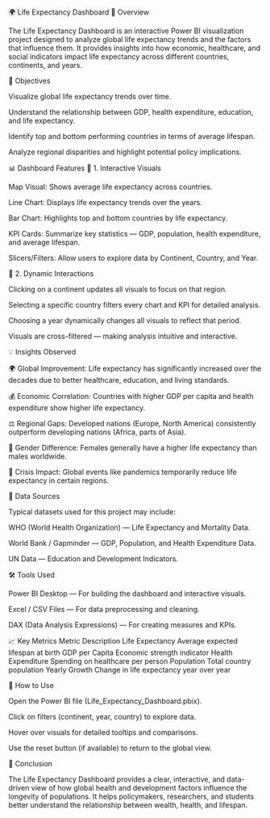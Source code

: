 🌍 Life Expectancy Dashboard
📖 Overview

The Life Expectancy Dashboard is an interactive Power BI visualization project designed to analyze global life expectancy trends and the factors that influence them.
It provides insights into how economic, healthcare, and social indicators impact life expectancy across different countries, continents, and years.

🎯 Objectives

Visualize global life expectancy trends over time.

Understand the relationship between GDP, health expenditure, education, and life expectancy.

Identify top and bottom performing countries in terms of average lifespan.

Analyze regional disparities and highlight potential policy implications.

📊 Dashboard Features
🔹 1. Interactive Visuals

Map Visual: Shows average life expectancy across countries.

Line Chart: Displays life expectancy trends over the years.

Bar Chart: Highlights top and bottom countries by life expectancy.

KPI Cards: Summarize key statistics — GDP, population, health expenditure, and average lifespan.

Slicers/Filters: Allow users to explore data by Continent, Country, and Year.

🔹 2. Dynamic Interactions

Clicking on a continent updates all visuals to focus on that region.

Selecting a specific country filters every chart and KPI for detailed analysis.

Choosing a year dynamically changes all visuals to reflect that period.

Visuals are cross-filtered — making analysis intuitive and interactive.

💡 Insights Observed

🌍 Global Improvement: Life expectancy has significantly increased over the decades due to better healthcare, education, and living standards.

💰 Economic Correlation: Countries with higher GDP per capita and health expenditure show higher life expectancy.

⚖️ Regional Gaps: Developed nations (Europe, North America) consistently outperform developing nations (Africa, parts of Asia).

🚻 Gender Difference: Females generally have a higher life expectancy than males worldwide.

🦠 Crisis Impact: Global events like pandemics temporarily reduce life expectancy in certain regions.

🧠 Data Sources

Typical datasets used for this project may include:

WHO (World Health Organization) — Life Expectancy and Mortality Data.

World Bank / Gapminder — GDP, Population, and Health Expenditure Data.

UN Data — Education and Development Indicators.

🛠️ Tools Used

Power BI Desktop — For building the dashboard and interactive visuals.

Excel / CSV Files — For data preprocessing and cleaning.

DAX (Data Analysis Expressions) — For creating measures and KPIs.

📈 Key Metrics
Metric	Description
Life Expectancy	Average expected lifespan at birth
GDP per Capita	Economic strength indicator
Health Expenditure	Spending on healthcare per person
Population	Total country population
Yearly Growth	Change in life expectancy year over year


🧩 How to Use

Open the Power BI file (Life_Expectancy_Dashboard.pbix).

Click on filters (continent, year, country) to explore data.

Hover over visuals for detailed tooltips and comparisons.

Use the reset button (if available) to return to the global view.

🏁 Conclusion

The Life Expectancy Dashboard provides a clear, interactive, and data-driven view of how global health and development factors influence the longevity of populations.
It helps policymakers, researchers, and students better understand the relationship between wealth, health, and lifespan.
